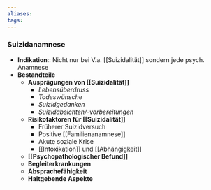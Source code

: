 ```yaml
---
aliases: 
tags: 
---
```

### Suizidanamnese
- **Indikation**:: Nicht nur bei V.a. [[Suizidalität]] sondern jede psych. Anamnese
- **Bestandteile**
	- **Ausprägungen von [[Suizidalität]]**
		- *Lebensüberdruss*
		- *Todeswünsche*
		- *Suizidgedanken*
		- *Suizidabsichten/-vorbereitungen*
	- **Risikofaktoren für [[Suizidalität]]**
		- Früherer Suizidversuch
		- Positive [[Familienanamnese]]
		- Akute soziale Krise
		- [[Intoxikation]] und [[Abhängigkeit]]
	- **[[Psychopathologischer Befund]]**
	- **Begleiterkrankungen**
	- **Absprachefähigkeit**
	- **Haltgebende Aspekte**